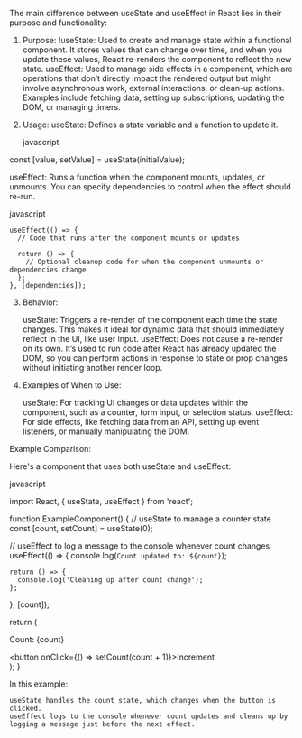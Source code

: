 The main difference between useState and useEffect in React lies in their purpose and functionality:

1. Purpose:
!useState: Used to create and manage state within a functional component. It stores values that can change over time, and when you update these values, React re-renders the component to reflect the new state.
useEffect: Used to manage side effects in a component, which are operations that don’t directly impact the rendered output but might involve asynchronous work, external interactions, or clean-up actions. Examples include fetching data, setting up subscriptions, updating the DOM, or managing timers.

2. Usage:
    useState: Defines a state variable and a function to update it.

    javascript

const [value, setValue] = useState(initialValue);

useEffect: Runs a function when the component mounts, updates, or unmounts. You can specify dependencies to control when the effect should re-run.

javascript

    useEffect(() => {
      // Code that runs after the component mounts or updates
     
      return () => {
        // Optional cleanup code for when the component unmounts or dependencies change
      };
    }, [dependencies]);

3. Behavior:

    useState: Triggers a re-render of the component each time the state changes. This makes it ideal for dynamic data that should immediately reflect in the UI, like user input.
    useEffect: Does not cause a re-render on its own. It’s used to run code after React has already updated the DOM, so you can perform actions in response to state or prop changes without initiating another render loop.

4. Examples of When to Use:

    useState: For tracking UI changes or data updates within the component, such as a counter, form input, or selection status.
    useEffect: For side effects, like fetching data from an API, setting up event listeners, or manually manipulating the DOM.

Example Comparison:

Here's a component that uses both useState and useEffect:

javascript

import React, { useState, useEffect } from 'react';

function ExampleComponent() {
  // useState to manage a counter state
  const [count, setCount] = useState(0);

  // useEffect to log a message to the console whenever count changes
  useEffect(() => {
    console.log(`Count updated to: ${count}`);

    return () => {
      console.log('Cleaning up after count change');
    };
  }, [count]);

  return (
    <div>
      <p>Count: {count}</p>
      <button onClick={() => setCount(count + 1)}>Increment</button>
    </div>
  );
}

In this example:

    useState handles the count state, which changes when the button is clicked.
    useEffect logs to the console whenever count updates and cleans up by logging a message just before the next effect.
